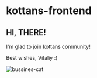 # kottans-frontend

## HI, THERE!

I'm glad to join kottans community!

Best wishes, Vitaliy  :)

![bussines-cat](https://media.giphy.com/media/W920wi2GVMv96/giphy.gif)
